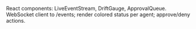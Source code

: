 React components: LiveEventStream, DriftGauge, ApprovalQueue.
WebSocket client to /events; render colored status per agent; approve/deny actions.
